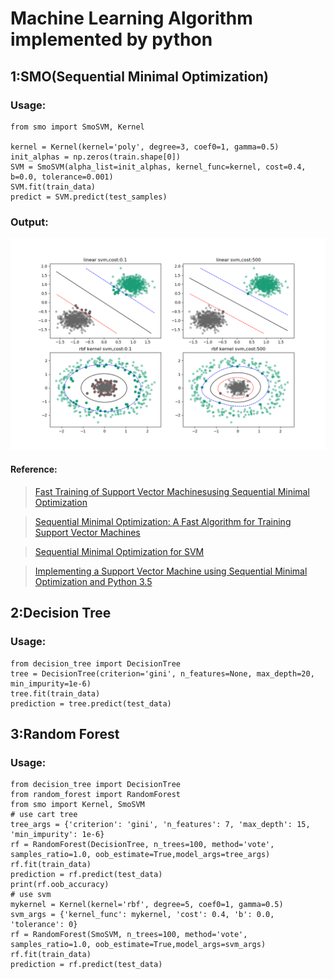 # Machine Learning Algorithm implemented by python

## 1:SMO(Sequential Minimal Optimization)
### Usage:
	from smo import SmoSVM, Kernel
	
	kernel = Kernel(kernel='poly', degree=3, coef0=1, gamma=0.5)
    init_alphas = np.zeros(train.shape[0])
	SVM = SmoSVM(alpha_list=init_alphas, kernel_func=kernel, cost=0.4, b=0.0, tolerance=0.001)
    SVM.fit(train_data)
    predict = SVM.predict(test_samples)
	
### Output:
![smo](other_file/smo.png)

#### Reference:
> [Fast Training of Support Vector Machinesusing Sequential Minimal Optimization](https://www.microsoft.com/en-us/research/wp-content/uploads/2016/02/smo-book.pdf)

> [Sequential Minimal Optimization: A Fast Algorithm for Training Support Vector Machines](https://www.microsoft.com/en-us/research/wp-content/uploads/2016/02/tr-98-14.pdf)

> [Sequential Minimal Optimization for SVM](http://web.cs.iastate.edu/~honavar/smo-svm.pdf)

> [Implementing a Support Vector Machine using Sequential Minimal Optimization and Python 3.5](https://jonchar.net/notebooks/SVM/)

## 2:Decision Tree
### Usage:
    from decision_tree import DecisionTree
    tree = DecisionTree(criterion='gini', n_features=None, max_depth=20, min_impurity=1e-6)
    tree.fit(train_data)
    prediction = tree.predict(test_data)
    
## 3:Random Forest
### Usage:
    from decision_tree import DecisionTree
    from random_forest import RandomForest
    from smo import Kernel, SmoSVM
    # use cart tree
    tree_args = {'criterion': 'gini', 'n_features': 7, 'max_depth': 15, 'min_impurity': 1e-6}
    rf = RandomForest(DecisionTree, n_trees=100, method='vote', samples_ratio=1.0, oob_estimate=True,model_args=tree_args)
    rf.fit(train_data)
    prediction = rf.predict(test_data)
    print(rf.oob_accuracy)
    # use svm
    mykernel = Kernel(kernel='rbf', degree=5, coef0=1, gamma=0.5)
    svm_args = {'kernel_func': mykernel, 'cost': 0.4, 'b': 0.0, 'tolerance': 0}
    rf = RandomForest(SmoSVM, n_trees=100, method='vote', samples_ratio=1.0, oob_estimate=True,model_args=svm_args)
    rf.fit(train_data)
    prediction = rf.predict(test_data)
